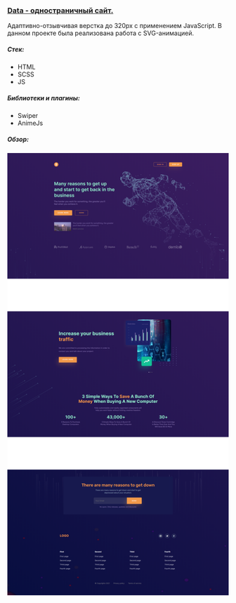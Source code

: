 ### [Data - одностраничный сайт.](https://stalise.github.io/Data-Processing/)
Адаптивно-отзывчивая верстка до 320px c применением JavaScript. В данном проекте была реализована работа с SVG-анимацией.

##### Стек:
* HTML
* SCSS
* JS

##### Библиотеки и плагины:
* Swiper
* AnimeJs

##### Обзор:  
![screenshots](./ICON/DATA_FON.png)
